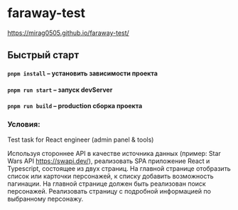 # faraway-test

https://mirag0505.github.io/faraway-test/

## Быстрый старт

#### `pnpm install` – установить зависимости проекта

#### `pnpm run start` – запуск devServer

#### `pnpm run build` – production сборка проекта

### Условия:

Test task for React engineer (admin panel & tools)

Используя стороннее API в качестве источника данных (пример: Star Wars API
https://swapi.dev/), реализовать SPA приложение React и Typescript, состоящее из двух страниц.
На главной странице отобразить список или карточки персонажей, к списку добавить
возможность пагинации. На главной странице должен быть реализован поиск персонажей.
Реализовать страницу с подробной информацией по выбранному персонажу.
